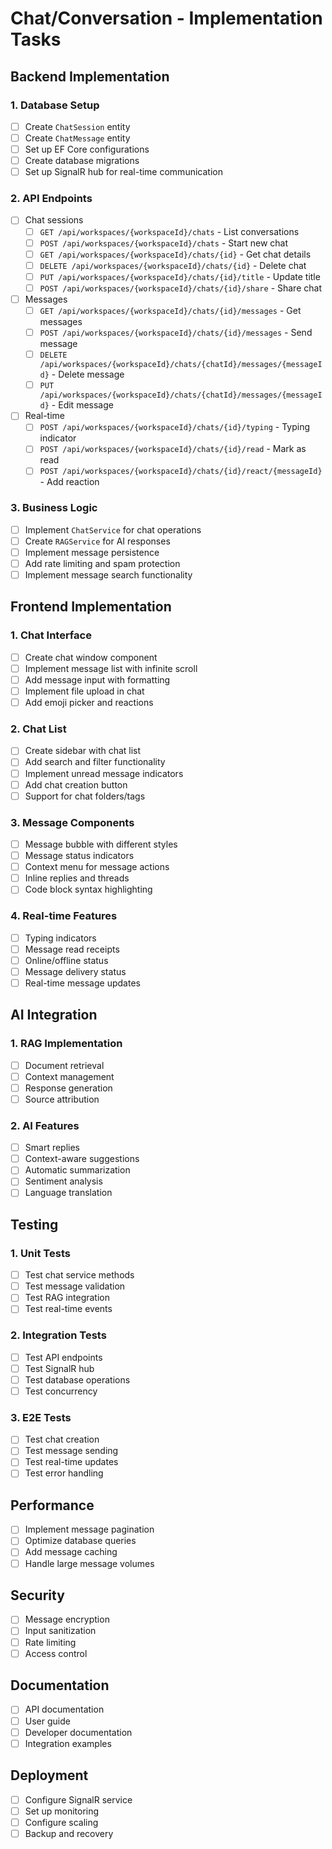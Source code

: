 # Chat/Conversation - Implementation Tasks

## Backend Implementation

### 1. Database Setup
- [ ] Create `ChatSession` entity
- [ ] Create `ChatMessage` entity
- [ ] Set up EF Core configurations
- [ ] Create database migrations
- [ ] Set up SignalR hub for real-time communication

### 2. API Endpoints
- [ ] Chat sessions
  - [ ] `GET /api/workspaces/{workspaceId}/chats` - List conversations
  - [ ] `POST /api/workspaces/{workspaceId}/chats` - Start new chat
  - [ ] `GET /api/workspaces/{workspaceId}/chats/{id}` - Get chat details
  - [ ] `DELETE /api/workspaces/{workspaceId}/chats/{id}` - Delete chat
  - [ ] `PUT /api/workspaces/{workspaceId}/chats/{id}/title` - Update title
  - [ ] `POST /api/workspaces/{workspaceId}/chats/{id}/share` - Share chat

- [ ] Messages
  - [ ] `GET /api/workspaces/{workspaceId}/chats/{id}/messages` - Get messages
  - [ ] `POST /api/workspaces/{workspaceId}/chats/{id}/messages` - Send message
  - [ ] `DELETE /api/workspaces/{workspaceId}/chats/{chatId}/messages/{messageId}` - Delete message
  - [ ] `PUT /api/workspaces/{workspaceId}/chats/{chatId}/messages/{messageId}` - Edit message

- [ ] Real-time
  - [ ] `POST /api/workspaces/{workspaceId}/chats/{id}/typing` - Typing indicator
  - [ ] `POST /api/workspaces/{workspaceId}/chats/{id}/read` - Mark as read
  - [ ] `POST /api/workspaces/{workspaceId}/chats/{id}/react/{messageId}` - Add reaction

### 3. Business Logic
- [ ] Implement `ChatService` for chat operations
- [ ] Create `RAGService` for AI responses
- [ ] Implement message persistence
- [ ] Add rate limiting and spam protection
- [ ] Implement message search functionality

## Frontend Implementation

### 1. Chat Interface
- [ ] Create chat window component
- [ ] Implement message list with infinite scroll
- [ ] Add message input with formatting
- [ ] Implement file upload in chat
- [ ] Add emoji picker and reactions

### 2. Chat List
- [ ] Create sidebar with chat list
- [ ] Add search and filter functionality
- [ ] Implement unread message indicators
- [ ] Add chat creation button
- [ ] Support for chat folders/tags

### 3. Message Components
- [ ] Message bubble with different styles
- [ ] Message status indicators
- [ ] Context menu for message actions
- [ ] Inline replies and threads
- [ ] Code block syntax highlighting

### 4. Real-time Features
- [ ] Typing indicators
- [ ] Message read receipts
- [ ] Online/offline status
- [ ] Message delivery status
- [ ] Real-time message updates

## AI Integration

### 1. RAG Implementation
- [ ] Document retrieval
- [ ] Context management
- [ ] Response generation
- [ ] Source attribution

### 2. AI Features
- [ ] Smart replies
- [ ] Context-aware suggestions
- [ ] Automatic summarization
- [ ] Sentiment analysis
- [ ] Language translation

## Testing

### 1. Unit Tests
- [ ] Test chat service methods
- [ ] Test message validation
- [ ] Test RAG integration
- [ ] Test real-time events

### 2. Integration Tests
- [ ] Test API endpoints
- [ ] Test SignalR hub
- [ ] Test database operations
- [ ] Test concurrency

### 3. E2E Tests
- [ ] Test chat creation
- [ ] Test message sending
- [ ] Test real-time updates
- [ ] Test error handling

## Performance
- [ ] Implement message pagination
- [ ] Optimize database queries
- [ ] Add message caching
- [ ] Handle large message volumes

## Security
- [ ] Message encryption
- [ ] Input sanitization
- [ ] Rate limiting
- [ ] Access control

## Documentation
- [ ] API documentation
- [ ] User guide
- [ ] Developer documentation
- [ ] Integration examples

## Deployment
- [ ] Configure SignalR service
- [ ] Set up monitoring
- [ ] Configure scaling
- [ ] Backup and recovery

